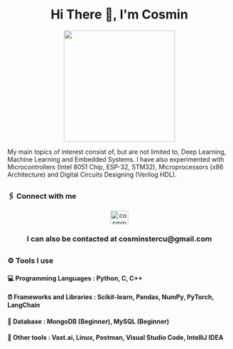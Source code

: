 ## <h1 align="center">Hi There 👋, I'm Cosmin</h1>

<div id="header" align="center">
  <img src="https://i.giphy.com/media/v1.Y2lkPTc5MGI3NjExdXI2M2xyeDFjbm9hNWE2OXk5NDRjNDIxZ2k0cXY2aHNwZTUwOXhqbyZlcD12MV9pbnRlcm5hbF9naWZfYnlfaWQmY3Q9Zw/xUA7b9liBqdyytPaIU/giphy.gif" width="250"/>
</div>

My main topics of interest consist of, but are not limited to, Deep Learning, Machine Learning and Embedded Systems. I have also experimented with Microcontrollers (Intel 8051 Chip, ESP-32, STM32), Microprocessors (x86 Architecture) and Digital Circuits Designing (Verilog HDL).

## <h3 align="left">🖇️ Connect with me</h3>
<p align="center">
<a href="https://linkedin.com/in/cosmin-stercu-097b05128" target="blank"><img align="center" src="https://raw.githubusercontent.com/rahuldkjain/github-profile-readme-generator/master/src/images/icons/Social/linked-in-alt.svg" alt="cosmin stercu" height="30" width="40" /></a>
</p>

<h3 align="center">I can also be contacted at cosminstercu@gmail.com</h3>

## <h3 align="left">⚙️ Tools I use</h3>

<h4 align="left">💻 Programming Languages : Python, C, C++</h3>
<h4 align="left">⏰ Frameworks and Libraries : Scikit-learn, Pandas, NumPy, PyTorch, LangChain</h3>
<h4 align="left">💾 Database : MongoDB (Beginner), MySQL (Beginner)</h3>
<h4 align="left">🧰 Other tools : Vast.ai, Linux, Postman, Visual Studio Code, IntelliJ IDEA</h3>








